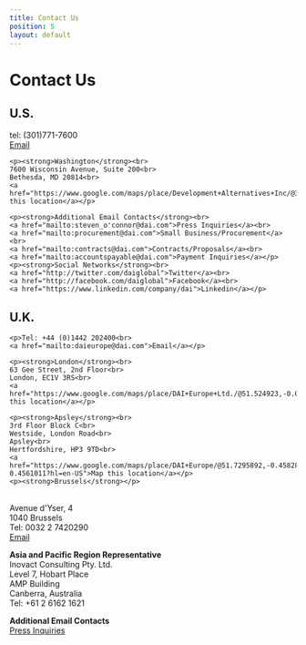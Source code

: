 ```yaml
---
title: Contact Us
position: 5
layout: default
---
```


# Contact Us

<div class="cf">
<div class="contact-us us">
<h2 id="us">U.S.</h2>
<p>tel: (301)771-7600<br>
<a href="steven_o'connor@dai.com">Email</a></p>

    <p><strong>Washington</strong><br>
    7600 Wisconsin Avenue, Suite 200<br>
    Bethesda, MD 20814<br>
    <a href="https://www.google.com/maps/place/Development+Alternatives+Inc/@38.986188,-77.095005,17z/data=!3m1!4b1!4m2!3m1!1s0x89b7c964ea36cca5:0xad074d59840ba3da">Map this location</a></p>
    
    <p><strong>Additional Email Contacts</strong><br>
    <a href="mailto:steven_o'connor@dai.com">Press Inquiries</a><br>
    <a href="mailto:procurement@dai.com">Small Business/Procurement</a><br>
    <a href="mailto:contracts@dai.com">Contracts/Proposals</a><br>
    <a href="mailto:accountspayable@dai.com">Payment Inquiries</a></p>
    <p><strong>Social Networks</strong><br>
    <a href="http://twitter.com/daiglobal">Twitter</a><br>
    <a href="http://facebook.com/daiglobal">Facebook</a><br>
    <a href="https://www.linkedin.com/company/dai">Linkedin</a></p>

</div>

<div class="contact-us uk">
<h2 id="uk">U.K.</h2>

    <p>Tel: +44 (0)1442 202400<br>
    <a href="mailto:daieurope@dai.com">Email</a></p>
    
    <p><strong>London</strong><br>
    63 Gee Street, 2nd Floor<br>
    London, EC1V 3RS<br>
    <a href="https://www.google.com/maps/place/DAI+Europe+Ltd./@51.524923,-0.096706,17z/data=!3m1!4b1!4m2!3m1!1s0x487604ea5ea8bdad:0x2f5f29960334ba18">Map this location</a></p>
    
    <p><strong>Apsley</strong><br>
    3rd Floor Block C<br>
    Westside, London Road<br>
    Apsley<br>
    Hertfordshire, HP3 9TD<br>
    <a href="https://www.google.com/maps/place/DAI+Europe/@51.7295892,-0.4582898,17z/data=!3m1!4b1!4m5!3m4!1s0x0:0x7c0d368c0749a3fb!8m2!3d51.7295892!4d-0.4561011?hl=en-US">Map this location</a></p>
    <p><strong>Brussels</strong></p>
<br>
Avenue d'Yser, 4<br>
1040 Brussels<br>
Tel: 0032 2 7420290<br>
<a href="mailto:brusselsinfo@dai.com">Email</a>
    <p><strong>Asia and Pacific Region Representative</strong><br> 
    Inovact Consulting Pty. Ltd.<br>
    Level 7, Hobart Place<br>
    AMP Building<br>
    Canberra, Australia<br>
    Tel: +61 2 6162 1621</p>
    <p><strong>Additional Email Contacts</strong><br>
    <a href="mailto:steven_o'connor@dai.com">Press Inquiries</a></p>

</div>
</div>
